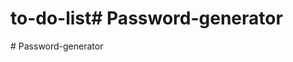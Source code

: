 # to-do-list#   P a s s w o r d - g e n e r a t o r  
 #   P a s s w o r d - g e n e r a t o r  
 